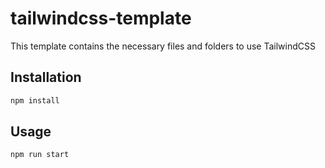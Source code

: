 # tailwindcss-template
This template contains the necessary files and folders to use TailwindCSS

## Installation

```bash
npm install
```

## Usage

```bash
npm run start
```
